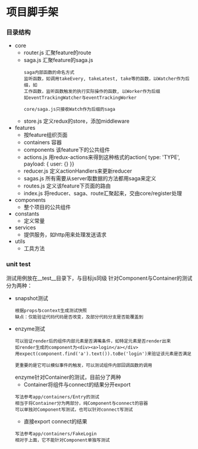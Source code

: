 # 项目脚手架
### 目录结构
- core
  - router.js     汇聚feature的route
  - saga.js       汇聚feature的saga.js  
    ```
    saga内部函数的命名方式
    监听函数，如调用takeEvery, takeLatest, take等的函数，以Watcher作为后缀，如
    工作函数，监听函数触发的执行实际操作的函数, 以Worker作为后缀
    如eventTrackingWatcher与eventTrackingWorker
    
    core/saga.js只接收Watch作为后缀的saga
    ```
  - store.js      定义redux的store，添加middleware
- features
  - 按feature组织页面
  - containers    容器
  - components    该feature下的公共组件
  - actions.js    用redux-actions来得到这种格式的action{ type: 'TYPE', payload: { user: {} }}
  - reducer.js    定义actionHandlers来更新reducer
  - sagas.js      所有需要从server取数据的方法都用saga来定义
  - routes.js     定义该feature下页面的路由
  - index.js      将reducer、saga、route汇聚起来，交由core/register处理
- components
  - 整个项目的公共组件
- constants
  - 定义常量
- services
  - 提供服务，如http用来处理发送请求
- utils
  - 工具方法


### unit test

  测试用例放在__test__目录下，与目标js同级
  针对Component与Container的测试分为两种：
  - snapshot测试
    ```
    根据props与context生成测试快照
    缺点：仅能验证代码代码是否改变，及部分代码分支是否能覆盖到
    ```
  - enzyme测试
    ```
    可以验证render后的组件内部元素是否满嘴条件，如特定元素是否render出来
    如render生成的component为<div><a>login</a></div>
    用expect(component.find('a').text()).toBe('login')来验证该元素是否满足

    更重要的是它可以模似事件的触发，可以测试组件内部回调函数的调用
    ```
    enzyme针对Container的测试，目前分了两种
    - Container将组件与connect的结果分开export
    ```
    写法参考app/containers/Entry的测试
    相当于将Container分为两部分，纯Component与connect的容器
    可以单独对Component写测试，也可以针对connect写测试
    ```
    - 直接export connect的结果
    ```
    写法参考app/containers/FakeLogin
    相对于上面，它不能针对Component单独写测试
    ```

